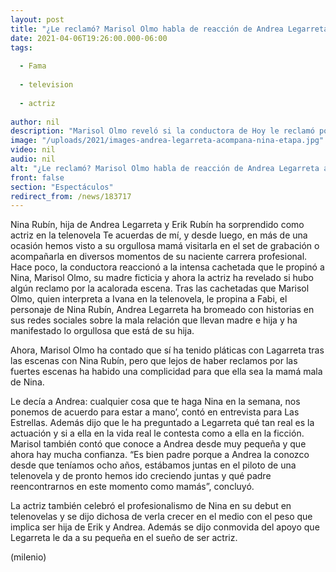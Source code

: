 ```yaml
---
layout: post
title: "¿Le reclamó? Marisol Olmo habla de reacción de Andrea Legarreta a cachetada que le dio a su hija"
date: 2021-04-06T19:26:00.000-06:00
tags:
  
  - Fama
  
  - television
  
  - actriz
  
author: nil
description: "Marisol Olmo reveló si la conductora de Hoy le reclamó por la cachetada que le dio a su hija como parte de la novela en la que participan. "
image: "/uploads/2021/images-andrea-legarreta-acompana-nina-etapa.jpg"
video: nil
audio: nil
alt: "¿Le reclamó? Marisol Olmo habla de reacción de Andrea Legarreta a cachetada que le dio a su hija"
front: false
section: "Espectáculos"
redirect_from: /news/183717
---
```


Nina Rubín, hija de Andrea Legarreta y Erik Rubín ha sorprendido como actriz en la telenovela Te acuerdas de mí, y desde luego, en más de una ocasión hemos visto a su orgullosa mamá visitarla en el set de grabación o acompañarla en diversos momentos de su naciente carrera profesional. Hace poco, la conductora reaccionó a la intensa cachetada que le propinó a Nina, Marisol Olmo, su madre ficticia y ahora la actriz ha revelado si hubo algún reclamo por la acalorada escena. Tras las cachetadas que Marisol Olmo, quien interpreta a Ivana en la telenovela, le propina a Fabi, el personaje de Nina Rubín, Andrea Legarreta ha bromeado con historias en sus redes sociales sobre la mala relación que llevan madre e hija y ha manifestado lo orgullosa que está de su hija. 

Ahora, Marisol Olmo ha contado que sí ha tenido pláticas con Lagarreta tras las escenas con Nina Rubín, pero que lejos de haber reclamos por las fuertes escenas ha habido una complicidad para que ella sea la mamá mala de Nina. 

Le decía a Andrea: cualquier cosa que te haga Nina en la semana, nos ponemos de acuerdo para estar a mano’, contó en entrevista para Las Estrellas. Además dijo que le ha preguntado a Legarreta qué tan real es la actuación y si a ella en la vida real le contesta como a ella en la ficción. Marisol también contó que conoce a Andrea desde muy pequeña y que ahora hay mucha confianza. “Es bien padre porque a Andrea la conozco desde que teníamos ocho años, estábamos juntas en el piloto de una telenovela y de pronto hemos ido creciendo juntas y qué padre reencontrarnos en este momento como mamás”, concluyó. 

La actriz también celebró el profesionalismo de Nina en su debut en telenovelas y se dijo dichosa de verla crecer en el medio con el peso que implica ser hija de Erik y Andrea. Además se dijo conmovida del apoyo que Legarreta le da a su pequeña en el sueño de ser actriz. 

(milenio)